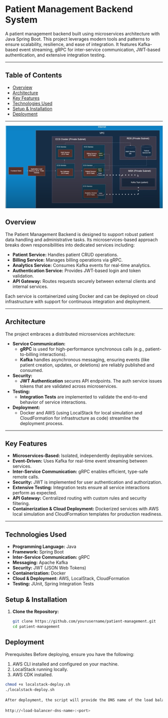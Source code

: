 # Patient Management Backend System

A patient management backend built using microservices architecture with Java Spring Boot. This project leverages modern tools and patterns to ensure scalability, resilience, and ease of integration. It features Kafka-based event streaming, gRPC for inter-service communication, JWT-based authentication, and extensive integration testing.

---

## Table of Contents

- [Overview](#overview)
- [Architecture](#architecture)
- [Key Features](#key-features)
- [Technologies Used](#technologies-used)
- [Setup & Installation](#setup--installation)
- [Deployment](#Deployment)

---

![Architecture](Architecture.png)

## Overview

The Patient Management Backend is designed to support robust patient data handling and administrative tasks. Its microservices-based approach breaks down responsibilities into dedicated services including:

- **Patient Service:** Handles patient CRUD operations.
- **Billing Service:** Manages billing operations via gRPC.
- **Analytics Service:** Consumes Kafka events for real-time analytics.
- **Authentication Service:** Provides JWT-based login and token validation.
- **API Gateway:** Routes requests securely between external clients and internal services.

Each service is containerized using Docker and can be deployed on cloud infrastructure with support for continuous integration and deployment.

---

## Architecture

The project embraces a distributed microservices architecture:

- **Service Communication:**  
  - **gRPC** is used for high-performance synchronous calls (e.g., patient-to-billing interactions).  
  - **Kafka** handles asynchronous messaging, ensuring events (like patient creation, updates, or deletions) are reliably published and consumed.
- **Security:**  
  - **JWT Authentication** secures API endpoints. The auth service issues tokens that are validated across microservices.
- **Testing:**  
  - **Integration Tests** are implemented to validate the end-to-end behavior of service interactions.
- **Deployment:**  
  - Docker and AWS (using LocalStack for local simulation and CloudFormation for infrastructure as code) streamline the deployment process.


---

## Key Features

- **Microservices-Based:** Isolated, independently deployable services.
- **Event-Driven:** Uses Kafka for real-time event streaming between services.
- **Inter-Service Communication:** gRPC enables efficient, type-safe remote calls.
- **Security:** JWT is implemented for user authentication and authorization.
- **Extensive Testing:** Integration tests ensure all service interactions perform as expected.
- **API Gateway:** Centralized routing with custom rules and security filtering.
- **Containerization & Cloud Deployment:** Dockerized services with AWS local simulation and CloudFormation templates for production readiness.

---

## Technologies Used

- **Programming Language:** Java
- **Framework:** Spring Boot
- **Inter-Service Communication:** gRPC
- **Messaging:** Apache Kafka
- **Security:** JWT (JSON Web Tokens)
- **Containerization:** Docker
- **Cloud & Deployment:** AWS, LocalStack, CloudFormation
- **Testing:** JUnit, Spring Integration Tests

## Setup & Installation

1. **Clone the Repository:**

   ```bash
   git clone https://github.com/yourusername/patient-management.git
   cd patient-management

## Deployment

Prerequisites
Before deploying, ensure you have the following:

1. AWS CLI installed and configured on your machine.
2. LocalStack running locally.
3. AWS CDK installed.
  
  ```bash
  chmod +x localstack-deploy.sh
  ./localstack-deploy.sh

After deployment, the script will provide the DNS name of the load balancer. Use this to access your deployed application:

http://<load-balancer-dns-name>:<port>
